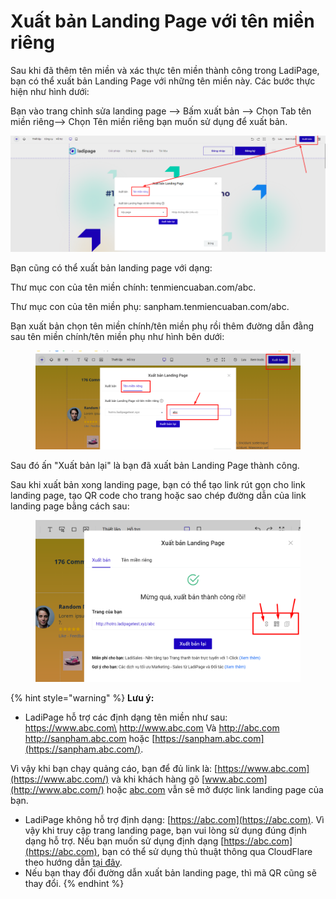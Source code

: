# Xuất bản Landing Page với tên miền riêng

Sau khi đã thêm tên miền và xác thực tên miền thành công trong LadiPage, bạn có thể xuất bản Landing Page với những tên miền này. Các bước thực hiện như hình dưới:

Bạn vào trang chỉnh sửa landing page --> Bấm xuất bản --> Chọn Tab tên miền riêng--> Chọn Tên miền riêng bạn muốn sử dụng để xuất bản.

![](<../.gitbook/assets/image (907).png>)

Bạn cũng có thể xuất bản landing page với dạng:

Thư mục con của tên miền chính: tenmiencuaban.com/abc.

Thư mục con của tên miền phụ: sanpham.tenmiencuaban.com/abc.

Bạn xuất bản chọn tên miền chính/tên miền phụ rồi thêm đường dẫn đằng sau tên miền chính/tên miền phụ như hình bên dưới:

<figure><img src="../.gitbook/assets/thư mục con.png" alt=""><figcaption></figcaption></figure>

Sau đó ấn "Xuất bản lại" là bạn đã xuất bản Landing Page thành công.&#x20;

Sau khi xuất bản xong landing page, bạn có thể tạo link rút gọn cho link landing page, tạo QR code cho trang hoặc sao chép đường dẫn của link landing page bằng cách sau:&#x20;

<figure><img src="../.gitbook/assets/xuất bản xong.png" alt=""><figcaption></figcaption></figure>

{% hint style="warning" %}
**Lưu ý:**

* LadiPage hỗ trợ các định dạng tên miền như sau: \
  https://www.abc.com\
  http://www.abc.com Và http://abc.com \
  http://sanpham.abc.com hoặc [https://sanpham.abc.com](https://sanpham.abc.com/).

Vì vậy khi bạn chạy quảng cáo, bạn để đủ link là: [https://www.abc.com](https://www.abc.com/) và khi khách hàng gõ [www.abc.com](http://www.abc.com/) hoặc [abc.com](http://abc.com/) vẫn sẽ mở được link landing page của bạn.

* LadiPage không hỗ trợ định dạng: [https://abc.com](https://abc.com). Vì vậy khi truy cập trang landing page, bạn vui lòng sử dụng đúng định dạng hỗ trợ. Nếu bạn muốn sử dụng định dạng [https://abc.com](https://abc.com), bạn có thể sử dụng thủ thuật thông qua CloudFlare theo hướng dẫn [tại đây](https://help.ladipage.vn/ten-mien/tro-ten-mien-qua-cloudflare-and-thu-thuat-trong-cloudflare#thu-thuat-page-rule-dieu-huong-https-khongwww-sang-https-cowww).
* Nếu bạn thay đổi đường dẫn xuất bản landing page, thì mã QR cũng sẽ thay đổi.
{% endhint %}

